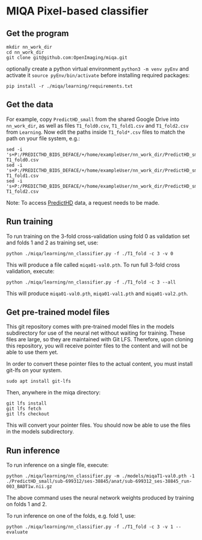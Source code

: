 # MIQA Pixel-based classifier

## Get the program
```shell
mkdir nn_work_dir
cd nn_work_dir
git clone git@github.com:OpenImaging/miqa.git
```
optionally create a python virtual environment
`python3 -m venv pyEnv` and activate it `source pyEnv/bin/activate` before installing required packages:
```shell
pip install -r ./miqa/learning/requirements.txt
```

## Get the data
For example, copy `PredictHD_small` from the shared Google Drive into `nn_work_dir`, as well as files `T1_fold0.csv`, `T1_fold1.csv` and `T1_fold2.csv` from `Learning`.
Now edit the paths inside `T1_fold*.csv` files to match the path on your file system, e.g.:
```shell
sed -i 's+P:/PREDICTHD_BIDS_DEFACE/+/home/exampleUser/nn_work_dir/PredictHD_small/+g' T1_fold0.csv
sed -i 's+P:/PREDICTHD_BIDS_DEFACE/+/home/exampleUser/nn_work_dir/PredictHD_small/+g' T1_fold1.csv
sed -i 's+P:/PREDICTHD_BIDS_DEFACE/+/home/exampleUser/nn_work_dir/PredictHD_small/+g' T1_fold2.csv
```
Note: To access [PredictHD](https://www.ncbi.nlm.nih.gov/projects/gap/cgi-bin/study.cgi?study_id=phs000222.v6.p2) data, a request needs to be made.

## Run training
To run training on the 3-fold cross-validation using fold 0 as validation set and folds 1 and 2 as training set, use:
```shell
python ./miqa/learning/nn_classifier.py -f ./T1_fold -c 3 -v 0
```
This will produce a file called `miqa01-val0.pth`. To run full 3-fold cross validation, execute:
```shell
python ./miqa/learning/nn_classifier.py -f ./T1_fold -c 3 --all
```
This will produce `miqa01-val0.pth`, `miqa01-val1.pth` and `miqa01-val2.pth`.

## Get pre-trained model files
This git repository comes with pre-trained model files in the models subdirectory for use of the neural net without waiting for training. These files are large, so they are maintained with Git LFS. Therefore, upon cloning this repository, you will receive pointer files to the content and will not be able to use them yet.

In order to convert these pointer files to the actual content, you must install git-lfs on your system.

```shell
sudo apt install git-lfs
```

Then, anywhere in the miqa directory:

```shell
git lfs install
git lfs fetch
git lfs checkout
```

This will convert your pointer files. You should now be able to use the files in the models subdirectory.


## Run inference
To run inference on a single file, execute:
```shell
python ./miqa/learning/nn_classifier.py -m ./models/miqaT1-val0.pth -1 ./PredictHD_small/sub-699312/ses-38845/anat/sub-699312_ses-38845_run-003_BADT1w.nii.gz
```
The above command uses the neural network weights produced by training on folds 1 and 2.

To run inference on one of the folds, e.g. fold 1, use:
```shell
python ./miqa/learning/nn_classifier.py -f ./T1_fold -c 3 -v 1 --evaluate
```
